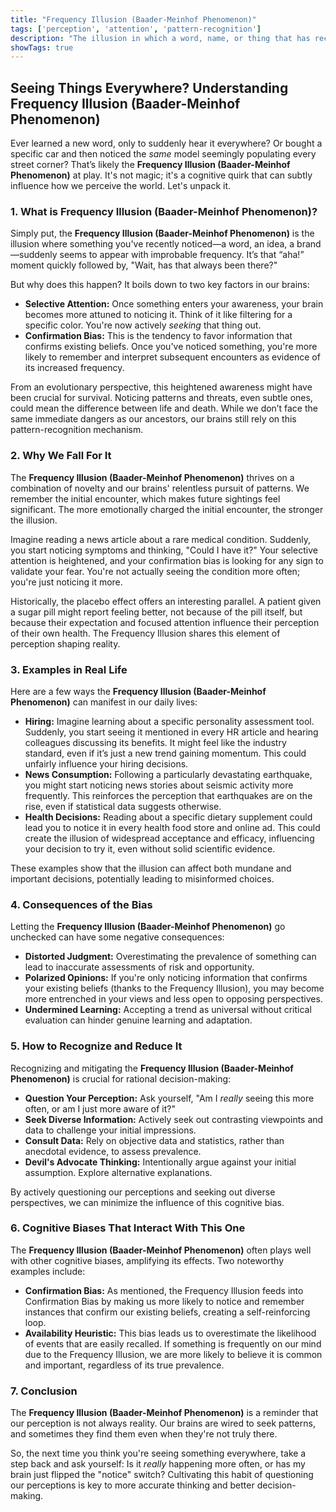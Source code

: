 ```yaml
---
title: "Frequency Illusion (Baader-Meinhof Phenomenon)"
tags: ['perception', 'attention', 'pattern-recognition']
description: "The illusion in which a word, name, or thing that has recently come to one's attention suddenly seems to appear with improbable frequency."
showTags: true
---
```


## Seeing Things Everywhere? Understanding Frequency Illusion (Baader-Meinhof Phenomenon)

Ever learned a new word, only to suddenly hear it everywhere? Or bought a specific car and then noticed the *same* model seemingly populating every street corner? That’s likely the **Frequency Illusion (Baader-Meinhof Phenomenon)** at play. It's not magic; it's a cognitive quirk that can subtly influence how we perceive the world. Let's unpack it.

### 1. What is Frequency Illusion (Baader-Meinhof Phenomenon)?

Simply put, the **Frequency Illusion (Baader-Meinhof Phenomenon)** is the illusion where something you've recently noticed—a word, an idea, a brand—suddenly seems to appear with improbable frequency. It’s that “aha!” moment quickly followed by, "Wait, has that always been there?"

But why does this happen? It boils down to two key factors in our brains:

*   **Selective Attention:** Once something enters your awareness, your brain becomes more attuned to noticing it. Think of it like filtering for a specific color. You're now actively *seeking* that thing out.
*   **Confirmation Bias:** This is the tendency to favor information that confirms existing beliefs. Once you've noticed something, you're more likely to remember and interpret subsequent encounters as evidence of its increased frequency.

From an evolutionary perspective, this heightened awareness might have been crucial for survival. Noticing patterns and threats, even subtle ones, could mean the difference between life and death. While we don’t face the same immediate dangers as our ancestors, our brains still rely on this pattern-recognition mechanism.

### 2. Why We Fall For It

The **Frequency Illusion (Baader-Meinhof Phenomenon)** thrives on a combination of novelty and our brains' relentless pursuit of patterns. We remember the initial encounter, which makes future sightings feel significant. The more emotionally charged the initial encounter, the stronger the illusion.

Imagine reading a news article about a rare medical condition. Suddenly, you start noticing symptoms and thinking, "Could I have it?" Your selective attention is heightened, and your confirmation bias is looking for any sign to validate your fear. You're not actually seeing the condition more often; you're just noticing it more.

Historically, the placebo effect offers an interesting parallel. A patient given a sugar pill might report feeling better, not because of the pill itself, but because their expectation and focused attention influence their perception of their own health. The Frequency Illusion shares this element of perception shaping reality.

### 3. Examples in Real Life

Here are a few ways the **Frequency Illusion (Baader-Meinhof Phenomenon)** can manifest in our daily lives:

*   **Hiring:** Imagine learning about a specific personality assessment tool. Suddenly, you start seeing it mentioned in every HR article and hearing colleagues discussing its benefits. It might feel like the industry standard, even if it’s just a new trend gaining momentum. This could unfairly influence your hiring decisions.
*   **News Consumption:** Following a particularly devastating earthquake, you might start noticing news stories about seismic activity more frequently. This reinforces the perception that earthquakes are on the rise, even if statistical data suggests otherwise.
*   **Health Decisions:** Reading about a specific dietary supplement could lead you to notice it in every health food store and online ad. This could create the illusion of widespread acceptance and efficacy, influencing your decision to try it, even without solid scientific evidence.

These examples show that the illusion can affect both mundane and important decisions, potentially leading to misinformed choices.

### 4. Consequences of the Bias

Letting the **Frequency Illusion (Baader-Meinhof Phenomenon)** go unchecked can have some negative consequences:

*   **Distorted Judgment:** Overestimating the prevalence of something can lead to inaccurate assessments of risk and opportunity.
*   **Polarized Opinions:** If you're only noticing information that confirms your existing beliefs (thanks to the Frequency Illusion), you may become more entrenched in your views and less open to opposing perspectives.
*   **Undermined Learning:** Accepting a trend as universal without critical evaluation can hinder genuine learning and adaptation.

### 5. How to Recognize and Reduce It

Recognizing and mitigating the **Frequency Illusion (Baader-Meinhof Phenomenon)** is crucial for rational decision-making:

*   **Question Your Perception:** Ask yourself, "Am I *really* seeing this more often, or am I just more aware of it?"
*   **Seek Diverse Information:** Actively seek out contrasting viewpoints and data to challenge your initial impressions.
*   **Consult Data:** Rely on objective data and statistics, rather than anecdotal evidence, to assess prevalence.
*   **Devil's Advocate Thinking:** Intentionally argue against your initial assumption. Explore alternative explanations.

By actively questioning our perceptions and seeking out diverse perspectives, we can minimize the influence of this cognitive bias.

### 6. Cognitive Biases That Interact With This One

The **Frequency Illusion (Baader-Meinhof Phenomenon)** often plays well with other cognitive biases, amplifying its effects. Two noteworthy examples include:

*   **Confirmation Bias:** As mentioned, the Frequency Illusion feeds into Confirmation Bias by making us more likely to notice and remember instances that confirm our existing beliefs, creating a self-reinforcing loop.
*   **Availability Heuristic:** This bias leads us to overestimate the likelihood of events that are easily recalled. If something is frequently on our mind due to the Frequency Illusion, we are more likely to believe it is common and important, regardless of its true prevalence.

### 7. Conclusion

The **Frequency Illusion (Baader-Meinhof Phenomenon)** is a reminder that our perception is not always reality. Our brains are wired to seek patterns, and sometimes they find them even when they're not truly there.

So, the next time you think you're seeing something everywhere, take a step back and ask yourself: Is it *really* happening more often, or has my brain just flipped the "notice" switch? Cultivating this habit of questioning our perceptions is key to more accurate thinking and better decision-making.

